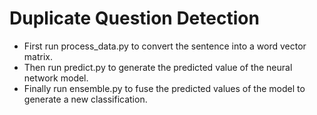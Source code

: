 # Duplicate Question Detection
* First run process_data.py to convert the sentence into a word vector matrix.  
* Then run predict.py to generate the predicted value of the neural network model.  
* Finally run ensemble.py to fuse the predicted values of the model to generate a new classification.
